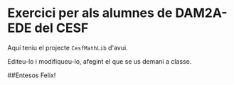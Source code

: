 # Exercici per als alumnes de DAM2A-EDE del CESF

Aquí teniu el projecte `CesfMathLib` d'avui. 

Editeu-lo i modifiqueu-lo, afegint el que se us demani a classe.

##Entesos Felix!

